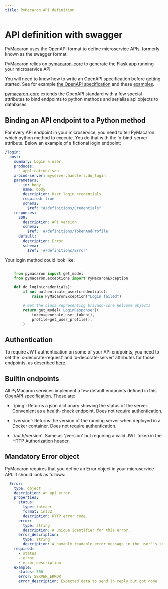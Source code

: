 ```yaml
---
title: PyMacaron API definition
---
```


API definition with swagger
===========================

PyMacaron uses the OpenAPI format to define microservice APIs, formerly known
as the swagger format.

PyMacaron relies on
[pymacaron-core](https://github.com/pymacaron/pymacaron-core) to generate the
Flask app running your microservice API.

You will need to know how to write an OpenAPI specification before getting
started. See for example [the OpenAPI
specification](https://swagger.io/specification/) and these
[examples](https://github.com/OAI/OpenAPI-Specification/tree/master/examples/v3.0).

[pymacaron-core](https://github.com/pymacaron/pymacaron-core) extends the OpenAPI standard with a few special attributes to
bind endpoints to python methods and serialise api objects to databases.

## Binding an API endpoint to a Python method

For every API endpoint in your microservice, you need to tell PyMacaron which
python method to execute. You do that with the 'x-bind-server' attribute. Below
an example of a fictional login endpoint:

```yaml
/login:
  post:
    summary: Login a user.
    produces:
      - application/json
    x-bind-server: myserver.handlers.do_login
    parameters:
      - in: body
        name: body
        description: User login credentials.
        required: true
        schema:
          $ref: "#/definitions/Credentials"
    responses:
      200:
        description: API version
        schema:
          $ref: '#/definitions/TokenAndProfile'
      default:
        description: Error
        schema:
          $ref: '#/definitions/Error'
```

Your login method could look like:

```python

    from pymacaron import get_model
    from pymacaron.exceptions import PyMacaronException

    def do_login(credentials):
        if not authenticate_user(credentials):
            raise PyMacaronException("Login failed")

        # Get the class representing bravado-core Welcome objects
        return get_model('LoginResponse')(
            token=generate_user_token(),
            profile=get_user_profile(),
        )

```

## Authentication

To require JWT authentication on some of your API endpoints, you need to set the
'x-decorate-request' and 'x-decorate-server' attributes for those endpoints, as
described [here](jwt.html).

## Builtin endpoints

All PyMacaron services implement a few default endpoints defined in this [OpenAPI specification](https://github.com/pymacaron/pymacaron/blob/master/pymacaron/ping.yaml). Those are:

* '/ping': Returns a json dictionary showing the status of the server. Convenient as a health-check endpoint. Does not require authentication.

* '/version': Returns the version of the running server when deployed in a Docker container. Does not require authentication.

* '/auth/version': Same as '/version' but requiring a valid JWT token in the HTTP Authorization header.


## Mandatory Error object

PyMacaron requires that you define an Error object in your microservice API. It should
look as follows:

```yaml
  Error:
    type: object
    description: An api error
    properties:
      status:
        type: integer
        format: int32
        description: HTTP error code.
      error:
        type: string
        description: A unique identifier for this error.
      error_description:
        type: string
        description: A humanly readable error message in the user''s selected language.
    required:
      - status
      - error
      - error_description
    example:
      status: 500
      error: SERVER_ERROR
      error_description: Expected data to send in reply but got none
```
